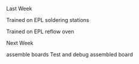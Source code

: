Last Week

Trained on EPL soldering stations

Trained on EPL reflow oven


Next Week

assemble boards
Test and debug assembled board



